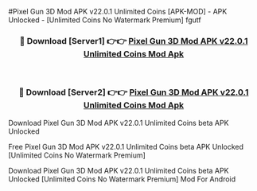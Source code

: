 #Pixel Gun 3D Mod APK v22.0.1 Unlimited Coins [APK-MOD] - APK Unlocked - [Unlimited Coins No Watermark Premium] fgutf



<div align="center">

<h3>🔴 Download [Server1] 👉👉 <a href="https://momento.my/?title=Pixel_Gun_3D_Mod_APK_v22.0.1_Unlimited_Coins">Pixel Gun 3D Mod APK v22.0.1 Unlimited Coins Mod Apk</a></h3><br>

<h3>🔴 Download [Server2] 👉👉 <a href="https://momento.my/?title=Pixel_Gun_3D_Mod_APK_v22.0.1_Unlimited_Coins">Pixel Gun 3D Mod APK v22.0.1 Unlimited Coins Mod Apk</a></h3>
</div>



Download Pixel Gun 3D Mod APK v22.0.1 Unlimited Coins beta APK Unlocked

Free Pixel Gun 3D Mod APK v22.0.1 Unlimited Coins beta APK Unlocked [Unlimited Coins No Watermark Premium]

Download Pixel Gun 3D Mod APK v22.0.1 Unlimited Coins beta APK Unlocked [Unlimited Coins No Watermark Premium] Mod For Android
